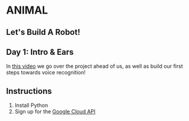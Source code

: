 # ANIMAL

## Let's Build A Robot!

## Day 1: Intro & Ears

In [this video](https://www.youtube.com/watch?v=2LWldC47DGA) we go over the
project ahead of us, as well as build our first steps towards voice recognition!

## Instructions

1. Install Python
2. Sign up for the [Google Cloud API](https://cloud.google.com/)
